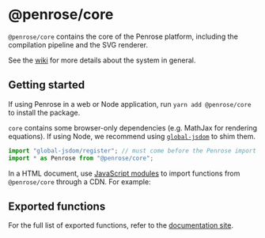 # @penrose/core

`@penrose/core` contains the core of the Penrose platform, including the compilation pipeline and the SVG renderer.

See the [wiki](https://github.com/penrose/penrose/wiki) for more details about the system in general.

## Getting started

If using Penrose in a web or Node application, run `yarn add @penrose/core` to install the package.

`core` contains some browser-only dependencies (e.g. MathJax for rendering equations). If using Node, we recommend using [`global-jsdom`](https://www.npmjs.com/package/global-jsdom) to shim them.

```ts
import "global-jsdom/register"; // must come before the Penrose import
import * as Penrose from "@penrose/core";
```

In a HTML document, use [JavaScript modules](https://developer.mozilla.org/en-US/docs/Web/JavaScript/Guide/Modules) to import functions from `@penrose/core` through a CDN. For example:

<head>
  <script type="module">
    import { diagram } from "http://unpkg.com/@penrose/core";
    diagram({
        substance: `
        Set A, B
        IsSubset(A, B)
        `,
        style: `
        canvas {
            width = 400
            height = 400
        }
        forall Set s {
            s.shape = Circle {}
            ensure lessThan(20, s.shape.r)
        }
        forall Set s1, s2
        where IsSubset(s1, s2) {
            ensure contains(s2.shape, s1.shape)
            s2.shape above s1.shape
        }
        `,
        domain: `type Set
        predicate IsSubset(Set, Set)`
    },
    document.getElementById("penrose-diagram")
    )

  </script>
</head>
<body>
    <div id="penrose-diagram">
</body>

## Exported functions

For the full list of exported functions, refer to the [documentation site](https://penrose.github.io/penrose/typedoc/modules.html).
